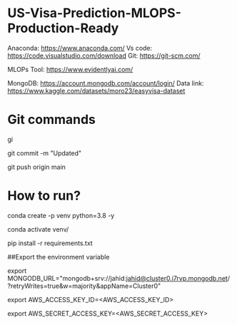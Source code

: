 # US-Visa-Prediction-MLOPS-Production-Ready

Anaconda: https://www.anaconda.com/
Vs code: https://code.visualstudio.com/download
Git: https://git-scm.com/

MLOPs Tool: https://www.evidentlyai.com/

MongoDB: https://account.mongodb.com/account/login/
Data link: https://www.kaggle.com/datasets/moro23/easyvisa-dataset


# Git commands

gi

git commit -m "Updated"

git push origin main

# How to run?

conda create -p venv python=3.8 -y

conda activate venv/

pip install -r requirements.txt


##Export the environment variable

export MONGODB_URL="mongodb+srv://jahid:jahid@cluster0.i7rvp.mongodb.net/?retryWrites=true&w=majority&appName=Cluster0"


export AWS_ACCESS_KEY_ID=<AWS_ACCESS_KEY_ID>


export AWS_SECRET_ACCESS_KEY=<AWS_SECRET_ACCESS_KEY>

